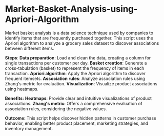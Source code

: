 # Market-Basket-Analysis-using-Apriori-Algorithm
Market basket analysis is a data science technique used by companies to identify items that are frequently purchased together.
This script uses the Apriori algorithm to analyze a grocery sales dataset to discover associations between different items.

**Steps**:
     **Data preparation**: Load and clean the data, creating a column for single transactions per customer per day.
     **Basket creation**: Generate a cross-tabulation (basket) to represent the frequency of items in each transaction.
     **Apriori algorithm**: Apply the Apriori algorithm to discover frequent itemsets.
     **Association rules**: Analyze association rules using Zhang's metric for evaluation.
     **Visualization**: Visualize product associations using heatmaps.

**Benefits:**
         **Heatmaps**: Provide clear and intuitive visualizations of product associations.
         **Zhang's metric**: Offers a comprehensive evaluation of association rules, considering the negative values.

**Outcome**:
        This script helps discover hidden patterns in customer purchase behavior, enabling better product placement, marketing strategies, and inventory management.
